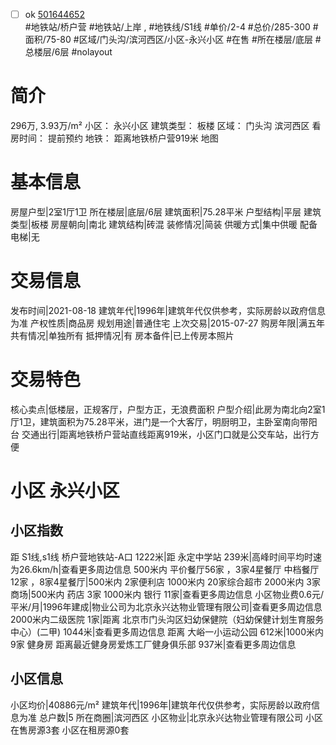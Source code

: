 - [ ] ok [501644652](https://bj.5i5j.com/ershoufang/501644652.html)  
 #地铁站/桥户营 #地铁站/上岸 ,  #地铁线/S1线
#单价/2-4 #总价/285-300 #面积/75-80   #区域/门头沟/滨河西区/小区-永兴小区 #在售 #所在楼层/底层 #总楼层/6层 #nolayout 
# 简介 
 296万,  3.93万/m² 
小区： 永兴小区
建筑类型： 板楼
区域： 门头沟 滨河西区
看房时间： 提前预约
地铁： 距离地铁桥户营919米 地图
# 基本信息 
 房屋户型|2室1厅1卫
所在楼层|底层/6层
建筑面积|75.28平米
户型结构|平层
建筑类型|板楼
房屋朝向|南北
建筑结构|砖混
装修情况|简装
供暖方式|集中供暖
配备电梯|无
# 交易信息 
 发布时间|2021-08-18
建筑年代|1996年|建筑年代仅供参考，实际房龄以政府信息为准
产权性质|商品房
规划用途|普通住宅
上次交易|2015-07-27
购房年限|满五年
共有情况|单独所有
抵押情况|有
房本备件|已上传房本照片
# 交易特色 
 核心卖点|低楼层，正规客厅，户型方正，无浪费面积
户型介绍|此房为南北向2室1厅1卫，建筑面积为75.28平米，进门是一个大客厅，明厨明卫，主卧室南向带阳台
交通出行|距离地铁桥户营站直线距离919米，小区门口就是公交车站，出行方便
# 小区 永兴小区
## 小区指数 
 距 S1线,s1线 桥户营地铁站-A口 1222米|距 永定中学站 239米|高峰时间平均时速为26.6km/h|查看更多周边信息
500米内 平价餐厅56家 ，3家4星餐厅
中档餐厅12家 ，8家4星餐厅|500米内 2家便利店
1000米内 20家综合超市
2000米内 3家商场|500米内 药店 3家
1000米内 银行 11家|查看更多周边信息
小区物业费0.6元/平米/月|1996年建成|物业公司为北京永兴达物业管理有限公司|查看更多周边信息
2000米内二级医院 1家|距离 北京市门头沟区妇幼保健院（妇幼保健计划生育服务中心）(二甲)  1044米|查看更多周边信息
距离 大峪一小运动公园 612米|1000米内 9家 健身房
距离最近健身房爱炼工厂健身俱乐部 937米|查看更多周边信息
## 小区信息 
 小区均价|40886元/m²
建筑年代|1996年|建筑年代仅供参考，实际房龄以政府信息为准
总户数|5
所在商圈|滨河西区
小区物业|北京永兴达物业管理有限公司
小区在售房源3套
小区在租房源0套
